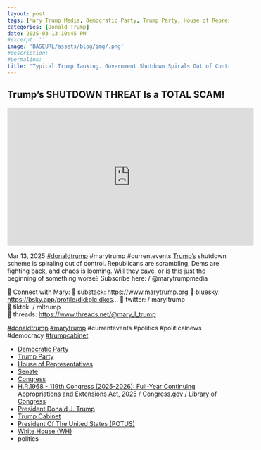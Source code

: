 ```yaml
---
layout: post
tags: [Mary Trump Media, Democratic Party, Trump Party, House of Representatives, Senate, Congress, H.R.1968 - 119th Congress (2025-2026): Full-Year Continuing Appropriations and Extensions Act, 2025 / Congress.gov / Library of Congress, President Donald J. Trump, Trump Cabinet, President Of The United States (POTUS), White House (WH), politics]
categories: [Donald Trump]
date: 2025-03-13 10:45 PM
#excerpt: ''
image: 'BASEURL/assets/blog/img/.png'
#description:
#permalink:
title: "Typical Trump Tanking. Government Shutdown Spirals Out of Control." 
---
```



## Trump’s SHUTDOWN THREAT Is a TOTAL SCAM!
<iframe width="560" height="315" src="https://www.youtube.com/embed/ZSbTRVSqzOU?si=m5MIVIj3H17J_kFX" title="YouTube video player" frameborder="0" allow="accelerometer; autoplay; clipboard-write; encrypted-media; gyroscope; picture-in-picture; web-share" referrerpolicy="strict-origin-when-cross-origin" allowfullscreen></iframe>

Mar 13, 2025  [#donaldtrump](https://www.whitehouse.gov/administration/donald-j-trump/) #marytrump #currentevents
[Trump’s](https://www.whitehouse.gov/administration/donald-j-trump/) shutdown scheme is spiraling out of control. Republicans are scrambling, Dems are fighting back, and chaos is looming. Will they cave, or is this just the beginning of something worse? Subscribe here:    / @marytrumpmedia      

📱 Connect with Mary:
🔹 substack: https://www.marytrump.org 
🔹 bluesky: https://bsky.app/profile/did:plc:dkcs...
🔹 twitter:    / maryltrump   
🔹 tiktok:   / mltrump   
🔹 threads: https://www.threads.net/@mary_l_trump

[#donaldtrump](https://www.whitehouse.gov/administration/donald-j-trump/)  [#marytrump](https://www.marytrump.org)  #currentevents  #politics #politicalnews  #democracy  [#trumpcabinet](https://www.whitehouse.gov/administration/the-cabinet/)

- [Democratic Party](https://www.democrats.org/)
- [Trump Party](https://www.gop.com/)
- [House of Representatives](https://www.house.gov/)
- [Senate](https://senate.gov/)
- [Congress](https://www.congress.gov/)
- [H.R.1968 - 119th Congress (2025-2026): Full-Year Continuing Appropriations and Extensions Act, 2025 / Congress.gov / Library of Congress](https://www.congress.gov/bill/119th-congress/house-bill/1968)
- [President Donald J. Trump](https://www.whitehouse.gov/administration/donald-j-trump/)
- [Trump Cabinet](https://www.whitehouse.gov/administration/the-cabinet/)
- [President Of The United States (POTUS)](https://www.whitehouse.gov/)
- [White House (WH)](https://www.whitehouse.gov/)
- politics

